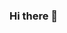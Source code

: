 ### Hi there 👋

<!--
**DTP-/DTP-** is a ✨ _special_ ✨ repository because its `README.md` (this file) appears on your GitHub profile.

Here are some ideas to get you started:

HELLO WORLD!

- 🔭 I’m currently working on ...
- 🌱 I’m currently learning ...
- 👯 I’m looking to collaborate on ...
- 🤔 I’m looking for help with ...
- 💬 Ask me about ...
- 📫 How to reach me: ...
- 😄 Pronouns: ...
- ⚡ Fun fact: ...
-->
